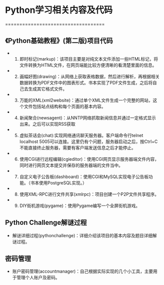 # Python学习相关内容及代码
===================================

《Python基础教程》(第二版)项目代码
----------------------------------- 
- 1. 即时标记(markup)：该项目主要是对纯文本文件添加一些HTML标记，将文件转换为HTML文件，在网页端能比较方便清晰的看清楚里面的信息。
- 2. 画幅好图(drawing)：从网络上获取表格数据，然后进行解析，再根据相关数据转换为PDF文件中的图表形式。书本实现了PDF文件生成，之后将自己去生成其它格式文件。
- 3. 万能的XML(xml2website)：通过单个XML文件生成一个完整的网站，这个文件包括站点结构和每个页面的基本内容。
- 4. 新闻聚合(newsagent)：从NNTP网络抓取新闻信息并通过一定格式显示出来。之后可以实现RSS获取
- 5. 虚拟茶话会(chat):实现网络通讯聊天服务器。客户端命令行telnet localhost 5005可以连接。这里仍有个问题，服务器启动之后，按Ctrl+C不能直接终止服务器，需要有客户端发送信息之后才能停止。
- 6. 使用CGI进行远程编辑(cgieditor)：使用CGI网页显示服务器端文件内容，同时进行网页文本提交并保存的服务器端的文件当中。
- 7. 自定义电子公告板(dashboard)：使用CGI和MySQL实现电子公告板功能。（书本使用PostgreSQL实现。）
- 8. 使用XML-RPC进行文件共享(xmlrpc)：项目创建一个P2P文件共享程序。
- 9. DIY街机游戏(pygame)：使用Pygame编写一个全屏街机游戏。

Python Challenge解谜过程
----------------------------------- 
- 解谜详细过程(pythonchallenge)：详细介绍该项目的基本内容及题目详细解谜过程。

密码管理
----------------------------------- 
- 账户密码管理(accountmanager)：自己根据实际实现的几个小工具，主要用于管理个人账户及密码。
